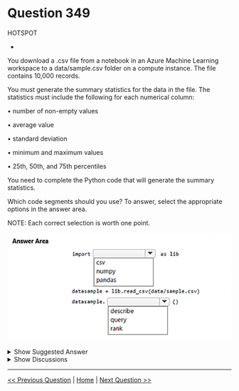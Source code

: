 # Question 349

HOTSPOT

-

You download a .csv file from a notebook in an Azure Machine Learning workspace to a data/sample.csv folder on a compute instance. The file contains 10,000 records.

You must generate the summary statistics for the data in the file. The statistics must include the following for each numerical column:

•	number of non-empty values

•	average value

•	standard deviation

•	minimum and maximum values

•	25th, 50th, and 75th percentiles

You need to complete the Python code that will generate the summary statistics.

Which code segments should you use? To answer, select the appropriate options in the answer area.

NOTE: Each correct selection is worth one point.

![Question Image](images/q349_q_image550.png)

<details>
  <summary>Show Suggested Answer</summary>

  <img src="images/q349_ans_0_image551.png" alt="Answer Image"><br>

</details>

<details>
  <summary>Show Discussions</summary>

<blockquote><p><strong>Lion007</strong> <code>(Fri 28 Jun 2024 19:41)</code> - <em>Upvotes: 1</em></p><p>Correct, the answers are: pandas and describe
pandas is a Python library for data manipulation and analysis, particularly suited for handling tabular data like csv files and performing statistical analysis, which includes generating summary statistics such as the describe() function to generate descriptive statistics.

Wrong Answers:
- csv module does not provide the functionality for statistical analysis required for this task.
- numpy is primarily for lower-level array operations and does not provide high-level data analysis functions like describe().
- query is used to filter data based on a query expression, not to generate summary statistics.
- rank is used to provide rank values to each entry in the series, not to generate descriptive statistics.</p></blockquote>
<blockquote><p><strong>Mikku123</strong> <code>(Wed 07 Feb 2024 14:41)</code> - <em>Upvotes: 1</em></p><p>correct!</p></blockquote>

</details>

---

[<< Previous Question](question_348.md) | [Home](/index.md) | [Next Question >>](question_350.md)
